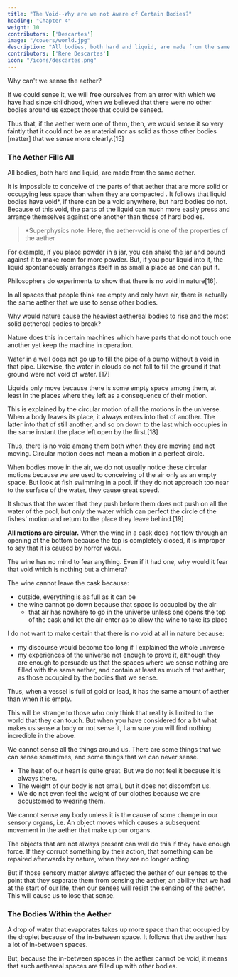 ```yaml
---
title: "The Void--Why are we not Aware of Certain Bodies?"
heading: "Chapter 4"
weight: 10
contributors: ['Descartes']
image: "/covers/world.jpg"
description: "All bodies, both hard and liquid, are made from the same matter"
contributors: ['Rene Descartes']
icon: "/icons/descartes.png"
---
```




Why can't we sense the aether? <!-- air compared to other bodies?  -->

If we could sense it, we will free ourselves from an error with which we have had since childhood, when we believed that there were no other bodies around us except those that could be sensed. 

Thus that, if <!-- air --> the aether were one of them, then, <!-- because --> we would sense it so very faintly that it could not be <!--  at least could not be --> as material nor as solid as those other bodies [matter] that we sense more clearly.[15]


### The Aether Fills All

All bodies, both hard and liquid, are made from the same <!-- matter --> aether. 

It is impossible to conceive of the parts of that aether <!-- matter --> that are more solid or occupying less space than when they are compacted <!--  each of them is touched on all sides by the others surrounding it -->. It follows that liquid bodies have void*, if there can be a void anywhere, but hard bodies do not. Because of this void, the parts of the liquid can much more easily press and arrange themselves against one another than those of hard bodies.


> *Superphysics note: Here, the aether-void is one of the properties of the aether 


For example, if you place powder in a jar, you can shake the jar and pound against it to make room for more powder. But, if you pour liquid into it, the liquid spontaneously arranges itself in as small a place as one can put it. 




<!-- By the same token, if you consider in this regard some of the  the -->

Philosophers do experiments to show that there is no void in nature[16]. 

In all spaces that people think are empty and only have air, there is actually the same <!-- matter --> aether that we use to sense <!-- are at least as full, and as full of the same matter, as those where we sense --> other bodies.

Why would nature cause the heaviest aethereal bodies to rise and the most solid aethereal bodies to break? 

Nature does this in certain machines which have parts that do not touch one another yet keep the machine in operation. 

<!-- --as one experiences her doing in certain machines, rather than to suffer that any of their parts should cease to touch one another or to touch some other bodies--and yet permit the parts of air--which are so easy to bend and to be arranged in all manners--to remain next to one another without being touched on all sides, or even without there being another body among them that they touch?  -->

Water in a well does not go up to fill the pipe of a pump without a void in that pipe. Likewise, the water in clouds do not fall to fill the ground if that ground were not void of water.  <!-- , if there were even some little void among the parts of the bodies that they contain? -->[17]

Liquids only move because there is some empty space among them, at least in the places where they left as a consequence of their <!-- mio from which they depart by virtue of their being in --> motion. 

<!-- The parts of   But you could propose to me here a rather considerable problem, to wit, that the parts composing  liquid bodies cannot move incessantly   , as I have said they do,  unless  -->


This is explained by the circular motion of all the motions in the universe. <!-- I would have trouble responding to this, had I not recognized through various experiences that all the motions that take place in the world are in some way circular. --> When a body leaves its place, it always enters into that of another. The latter into that of still another, and so on down to the last which occupies in the same instant the place left open by the first.[18] 

Thus, there is no void among them both when they are moving and not moving. Circular motion does not mean a motion in a perfect circle. <!--  than when they are stopped. And note here that it is not thereby necessary that all the parts of bodies that move together be exactly disposed in the round, as in a true circle, nor even that they be of equal size and shape; for these inequalities can easily be compensated for by other inequalities to be found in their speed. -->

When bodies move in the air, we do not usually notice these circular motions because we are used to conceiving of the air only as an empty space. But look at fish swimming in a pool. if they do not approach too near to the surface of the water, they cause great speed. 

It shows that the water that they push before them does not push on all the water of the pool, but only the water which can  perfect the circle of the fishes' motion and return to the place they leave behind.[19] <!-- This experience suffices to show how these circular motions are easy for nature and familiar to her. -->

**All motions are circular.** When the wine in a cask does not flow through an opening at the bottom because the top is completely closed, it is improper to say that it is caused by horror vacui. 

The wine has no mind to fear anything. Even if it had one, why would it fear that void which is nothing but a chimera?

The wine cannot leave the cask because:
- outside, everything is as full as it can be
- the wine cannot go down because that space is occupied by the air
  - that air has nowhere to go in the universe unless one opens the top of the cask and let the air enter as to allow the wine to take its place


I do not want to make certain that there is no void at all in nature because:
- my discourse would become too long if I explained the whole universe
- my experiences of the universe not enough to prove it, although they are enough to persuade us that the spaces where we sense nothing are filled with the same aether, and contain at least as much of that aether, as those occupied by the bodies that we sense.

Thus, when a vessel is full of gold or lead, it has the same amount of aether than when it is empty. 

This will be strange to those who only think that reality is <!-- physical.  --> limited to the world that they can touch. But when you have considered for a bit what makes us sense a body or not sense it, I am sure you will find nothing incredible in the above.

<!--  may well seem strange to many whose [powers of] reasoning do not extend beyond their fingertips and who think there is nothing in the world except what they touch.   -->

We cannot sense all the things around us. There are some things that we can sense sometimes, and some things that we can never sense. 

<!-- Far from all the things around us being sensible, it is on the contrary those that are there most of the time that can be sensed the least, and those that are always there that can never be sensed at all. -->

- The heat of our heart is quite great. But we do not feel it because it is always there. 
- The weight of our body is not small, but it does not discomfort us. 
- We do not even feel the weight of our clothes because we are accustomed to wearing them. 

We cannot sense any body unless it is the cause of some change in our sensory organs, i.e. An object moves which causes a subsequent movement in <!-- unless it moves in some way, --> the aether <!-- small parts of the matter --> that make up our <!-- of which those --> organs.

The objects that are not always present can well do this if they have enough force. If they corrupt something by their action, that something can be repaired afterwards by nature, when they are no longer acting. 

But if those sensory matter <!-- that continually touch us ever had the power to --> always affected the aether of our senses to the point that they separate them from sensing the aether, an ability that we had at the start of our life, then our senses will resist the sensing of the aether. This will cause us to lose that sense. 

<!-- produce any change in our senses, and to move any parts of their matter, --> <!-- in order to move them they had perforce to separate them entirely from the others at the beginning of our life
, and thus they can have left there only those that completely resist their action and by means of which they cannot be sensed in any way. -->

So it is no wonder that there are many spaces around us where we sense nothing, even if there is the aether. <!-- in which we sense no body, even though they contain bodies no less than those in which we sense them the most. -->

<!-- The coarse air that we inhale and is converted into wind when agitated, that appears solid when enclosed in a balloon, and that is composed only of exhalations and smoke is as solid as water or earth.  -->

<!-- Here one should follow the common opinion of the philosophers, who all assure us that it is rarer, as one also easily recognizes from experience.  -->


### The Bodies Within the Aether

A drop of water that evaporates takes up more space than that occupied by the droplet because of the in-between space. It follows that the aether has a lot of in-between spaces. 

<!-- For the parts of a drop of water, separated from one another by the agitation of heat, can make up much more of this air than the space that held the water can contain. Whence it follows most certainly that there is a great quantity of small intervals among the parts of which the air is composed; for there is no other way to conceive of a rare body.  -->

But, because the in-between spaces in the aether cannot be void, it means that such aethereal spaces are filled up with other bodies. 

<!-- these intervals cannot be empty I conclude from all this that of necessity there are mixed with the air some other bodies, either one or several, which fill as exactly as possible the small intervals left among its parts.  -->


<!-- Now there remains to consider only what these other bodies can be; thereafter I hope it will not be difficult to understand what the nature of light can be. -->
